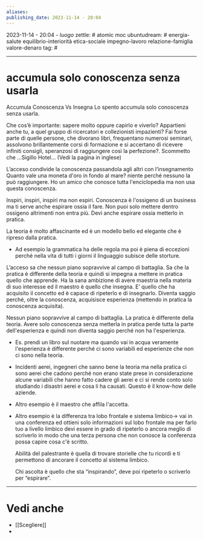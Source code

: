```yaml
---
aliases: 
publishing_date: 2023-11-14 - 20:04
---
```

2023-11-14 - 20:04 - *luogo*
zettle: # atomic moc
ubuntudream: # energia-salute equilibrio-interiorità etica-sociale impegno-lavoro relazione-famiglia valore-denaro 
tag: #

---
# accumula solo conoscenza senza usarla

Accumula Conoscenza Vs Insegna
Lo spento accumula solo conoscenza senza usarla.

Che cos’è importante: sapere molto oppure capirlo e viverlo?
Appartieni anche tu, a quel gruppo di ricercatori e collezionisti impazienti? Fai forse parte di quelle persone, che divorano libri, frequentano numerosi seminari, assolvono brillantemente corsi di formazione e si accertano di ricevere infiniti consigli, speranzosi di raggiungere così la perfezione?. Scommetto che …Sigillo Hotel…
(Vedi la pagina in inglese)

L’acceso condivide la conoscenza passandola agli altri con l’insegnamento
Quanto vale una moneta d'oro in fondo al mare? niente perché nessuno la può raggiungere.
Ho un amico che conosce tutta l'enciclopedia ma non usa questa conoscenza. 

Inspiri, inspiri, inspiri ma non espiri. Conoscenza è l'ossigeno di un business ma ti serve anche espirare ossia il fare. Non puoi solo mettere dentro ossigeno altrimenti non entra più. Devi anche espirare ossia metterlo in pratica. 

La teoria è molto affascinante ed è un modello bello ed elegante che è ripreso dalla pratica. 
- Ad esempio la grammatica ha delle regola ma poi è piena di eccezioni perché nella vita di tutti i giorni il linguaggio subisce delle storture.

L’acceso sa che nessun piano sopravvive al campo di battaglia. Sa che la pratica è differente della teoria e quindi si impegna a mettere in pratica quello che apprende. Ha la sana ambizione di avere maestria nella materia di suo interesse ed il maestro è quello che insegna. E’ quello che ha acquisito il concetto ed è capace di ripeterlo e di insegnarlo. Diventa saggio perché, oltre la conoscenza, acquisisce esperienza (mettendo in pratica la conoscenza acquisita). 

Nessun piano sopravvive al campo di battaglia. La pratica è differente della teoria. 
Avere solo conoscenza senza metterla in pratica perde tutta la parte dell'esperienza e quindi non diventa saggio perché non ha l'esperienza. 
- Es. prendi un libro sul nuotare ma quando vai in acqua veramente l'esperienza è differente perché ci sono variabili ed esperienze che non ci sono nella teoria. 
- Incidenti aerei, ingegneri che sanno bene la teoria ma nella pratica ci sono aerei che cadono perché non erano state prese in considerazione alcune variabili che hanno fatto cadere gli aerei e ci si rende conto solo studiando i disastri aerei e cosa li ha causati. Questo è il know-how delle aziende.
- Altro esempio è il maestro che affila l'accetta. 
- Altro esempio è la differenza tra lobo frontale e sistema limbico-> vai in una conferenza ed ottieni solo informazioni sul lobo frontale ma per farlo tuo a livello limbico devi essere in grado di ripeterlo o ancora meglio di scriverlo in modo che una terza persona che non conosce la conferenza possa capire cosa c'è scritto. 
  
  Abilità del palestrante è quella di trovare storielle che tu ricordi e ti permettono di ancorare il concetto al sistema limbico. 
  
  Chi ascolta è quello che sta “inspirando”, deve poi ripeterlo o scriverlo per “espirare”.



---
# Vedi anche
- [[Scegliere]]
- 